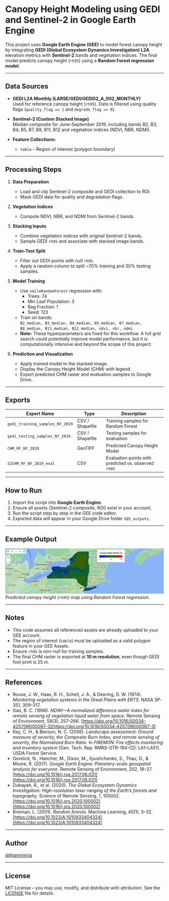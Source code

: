 # Canopy Height Modeling using GEDI and Sentinel-2 in Google Earth Engine

This project uses **Google Earth Engine (GEE)** to model forest canopy height by integrating **GEDI (Global Ecosystem Dynamics Investigation) L2A** elevation metrics with **Sentinel-2** bands and vegetation indices. The final model predicts canopy height (`rh95`) using a **Random Forest regression model**.

---

## Data Sources

- **GEDI L2A Monthly (LARSE/GEDI/GEDI02_A_002_MONTHLY)**  
  Used for reference canopy height (`rh95`). Data is filtered using quality flags (`quality_flag == 1` and `degrade_flag == 0`).

- **Sentinel-2 (Custom Stacked Image)**  
  Median composite for June–September 2019, including bands B2, B3, B4, B5, B7, B8, B11, B12 and vegetation indices (NDVI, NBR, NDMI).

- **Feature Collections:**  
  - `table` – Region of interest (polygon boundary)  

---

## Processing Steps

1. **Data Preparation**
   - Load and clip Sentinel-2 composite and GEDI collection to ROI.
   - Mask GEDI data for quality and degradation flags.

2. **Vegetation Indices**
   - Compute NDVI, NBR, and NDMI from Sentinel-2 bands.

3. **Stacking Inputs**
   - Combine vegetation indices with original Sentinel-2 bands.
   - Sample GEDI `rh95` and associate with stacked image bands.

4. **Train-Test Split**
   - Filter out GEDI points with null `rh95`.
   - Apply a random column to split ~70% training and 30% testing samples.

5. **Model Training**
   - Use `smileRandomForest` regression with:
     - Trees: 74
     - Min Leaf Population: 3
     - Bag Fraction: 1
     - Seed: 123
   - Train on bands:  
     `B2_median, B3_median, B4_median, B5_median, B7_median, B8_median, B11_median, B12_median, ndvi, nbr, ndmi`
   - **Note:** These hyperparameters are fixed for this workflow. A full grid search could potentially improve model performance, but it is computationally intensive and beyond the scope of this project.


6. **Prediction and Visualization**
   - Apply trained model to the stacked image.
   - Display the Canopy Height Model (CHM) with legend.
   - Export predicted CHM raster and evaluation samples to Google Drive.

---

## Exports

| Export Name | Type | Description |
|-------------|------|-------------|
| `gedi_training_samples_NY_2019` | CSV / Shapefile | Training samples for Random Forest |
| `gedi_testing_samples_NY_2019` | CSV / Shapefile | Testing samples for evaluation |
| `CHM_RF_NY_2019` | GeoTIFF | Predicted Canopy Height Model |
| `S2CHM_RF_NY_2019_eval` | CSV | Evaluation points with predicted vs. observed `rh95` |

---

## How to Run

1. Import the script into **Google Earth Engine**.
2. Ensure all assets (Sentinel-2 composite, ROI) exist in your account.
3. Run the script step by step in the GEE code editor.
4. Exported data will appear in your Google Drive folder `GEE_outputs`.

---

## Example Output

![Example Canopy Height Map](example_chm.png)  
*Predicted canopy height (`rh95`) map using Random Forest regression.*

---

## Notes

- This code assumes all referenced assets are already uploaded to your GEE account.  
- The region of interest (`table`) must be uploaded as a valid polygon feature in your GEE Assets.  
- Ensure `rh95` is non-null for training samples.  
- The final CHM raster is exported at **10 m resolution**, even though GEDI foot print is 25 m.  

---

## References

- Rouse, J. W., Haas, R. H., Schell, J. A., & Deering, D. W. (1974). *Monitoring vegetation systems in the Great Plains with ERTS.* NASA SP-351, 309–317.  
- Gao, B. C. (1996). *NDWI—A normalized difference water index for remote sensing of vegetation liquid water from space.* Remote Sensing of Environment, 58(3), 257–266. [https://doi.org/10.1016/S0034-4257(96)00067-3](https://doi.org/10.1016/S0034-4257(96)00067-3)  
- Key, C. H., & Benson, N. C. (2006). *Landscape assessment: Ground measure of severity, the Composite Burn Index, and remote sensing of severity, the Normalized Burn Ratio.* In *FIREMON: Fire effects monitoring and inventory system* (Gen. Tech. Rep. RMRS-GTR-164-CD: LA1–LA51). USDA Forest Service.  
- Gorelick, N., Hancher, M., Dixon, M., Ilyushchenko, S., Thau, D., & Moore, R. (2017). *Google Earth Engine: Planetary-scale geospatial analysis for everyone.* Remote Sensing of Environment, 202, 18–27. [https://doi.org/10.1016/j.rse.2017.06.031](https://doi.org/10.1016/j.rse.2017.06.031)  
- Dubayah, R., et al. (2020). *The Global Ecosystem Dynamics Investigation: High-resolution laser ranging of the Earth’s forests and topography.* Science of Remote Sensing, 1, 100002. [https://doi.org/10.1016/j.srs.2020.100002](https://doi.org/10.1016/j.srs.2020.100002)  
- Breiman, L. (2001). *Random forests.* Machine Learning, 45(1), 5–32. [https://doi.org/10.1023/A:1010933404324](https://doi.org/10.1023/A:1010933404324)


---

## Author

[@htamiminia](https://github.com/htamiminia)

---

## License

MIT License – you may use, modify, and distribute with attribution. See the [LICENSE](LICENSE) file for details.
